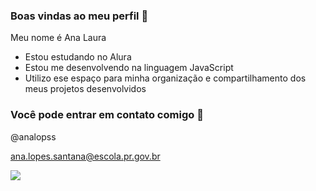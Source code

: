 ### Boas vindas ao meu perfil 🍮

Meu nome é Ana Laura

- Estou estudando no Alura
- Estou me desenvolvendo na linguagem JavaScript
- Utilizo ese espaço para minha organização e compartilhamento dos meus projetos desenvolvidos

 ### Você pode entrar em contato comigo 🍮

 @analopss

ana.lopes.santana@escola.pr.gov.br

![](https://media.tenor.com/CiJuhjUFaeIAAAAM/gojo-satoru-jujutsu-kaisen.gif)
